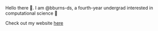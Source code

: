 Hello there 👋. I am @bburns-ds, a fourth-year undergrad interested in computational science 🧮

Check out my website [here](https://bburns.xyz/)
